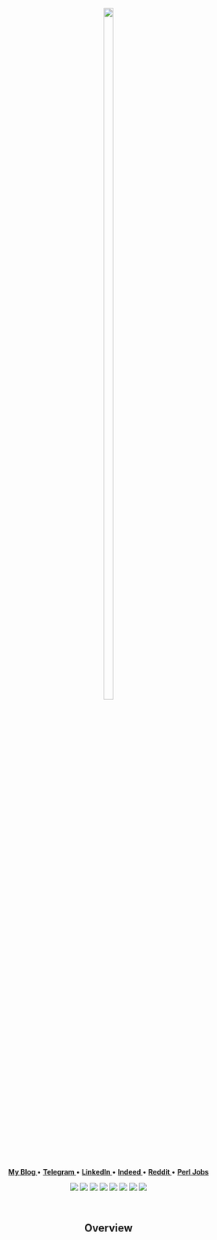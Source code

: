 <p align="center">
  <img height=60% width=20% src="https://images.wallpaperscraft.com/image/single/space_art_spiral_star_glow_94003_1600x900.jpg">
</p>
<p align="center">
<b><a href="none"> My Blog </a></b>
•
<b><a href="none"> Telegram </a></b>
•
<b><a href="none"> LinkedIn </a></b>
•
<b><a href="none"> Indeed </a></b>
•
<b><a href="mailto:tcheukueppo@gmail.com"> Reddit </a></b>
 •
<b><a href="none"> Perl Jobs </a></b>
<!--<b><a href="https://www.paypal.me/bobbyhub">Sponsor</a></b>-->
</p>
<p align="center">
<img src="https://img.shields.io/badge/c-%2357A143.svg?&style=for-the-badge&logo=c&logoColor=white"/>
<img src="https://img.shields.io/badge/bash-%2300ADD8.svg?&style=for-the-badge&logo=linux&logoColor=white" />
<img src="https://img.shields.io/badge/perl-%23020000.svg?&style=for-the-badge&logo=perl&logoColor=white"/>
<img src="https://img.shields.io/badge/go-%2300ADD8.svg?&style=for-the-badge&logo=go&logoColor=white" />
<img src="https://img.shields.io/badge/lua-%232C2D72.svg?&style=for-the-badge&logo=lua&logoColor=white"/>
<img src="https://img.shields.io/badge/C++%20-%23007ACC.svg?&style=for-the-badge&logo=Cplusplus&logoColor=white"/>
<img src="https://img.shields.io/badge/python-%2357A143.svg?&style=for-the-badge&logo=python&logoColor=white"/>
<img src="https://img.shields.io/badge/javascript-%23f7a41d.svg?&style=for-the-badge&logo=javascript&logoColor=white"/>
</p>
<br>
<div align="center">
  
## Overview

</div>
